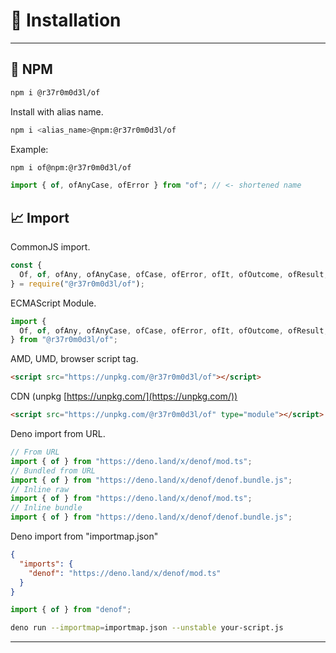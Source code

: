 # 🚀 Installation

---

## 💾 NPM

```bash
npm i @r37r0m0d3l/of
```

Install with alias name.

```bash
npm i <alias_name>@npm:@r37r0m0d3l/of
```

Example:

```bash
npm i of@npm:@r37r0m0d3l/of
```

```javascript
import { of, ofAnyCase, ofError } from "of"; // <- shortened name
```

## 📈 Import

CommonJS import.

```javascript
const {
  Of, of, ofAny, ofAnyCase, ofCase, ofError, ofIt, ofOutcome, ofResult, ofSync
} = require("@r37r0m0d3l/of");
`````

ECMAScript Module.

```javascript
import {
  Of, of, ofAny, ofAnyCase, ofCase, ofError, ofIt, ofOutcome, ofResult, ofSync
} from "@r37r0m0d3l/of";
```

AMD, UMD, browser script tag.

```html
<script src="https://unpkg.com/@r37r0m0d3l/of"></script>
```

CDN (unpkg [https://unpkg.com/](https://unpkg.com/))

```html
<script src="https://unpkg.com/@r37r0m0d3l/of" type="module"></script>
```

Deno import from URL.

```typescript
// From URL
import { of } from "https://deno.land/x/denof/mod.ts";
// Bundled from URL
import { of } from "https://deno.land/x/denof/denof.bundle.js";
// Inline raw
import { of } from "https://deno.land/x/denof/mod.ts";
// Inline bundle
import { of } from "https://deno.land/x/denof/denof.bundle.js";
```

Deno import from "importmap.json"

```json
{
  "imports": {
    "denof": "https://deno.land/x/denof/mod.ts"
  }
}
```

```typescript
import { of } from "denof";
```

```bash
deno run --importmap=importmap.json --unstable your-script.js
```

---
